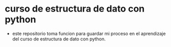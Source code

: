 # curso de estructura de dato con python

- este repositorio toma funcion para guardar mi proceso en el aprendizaje del curso de estructura de dato con python.
